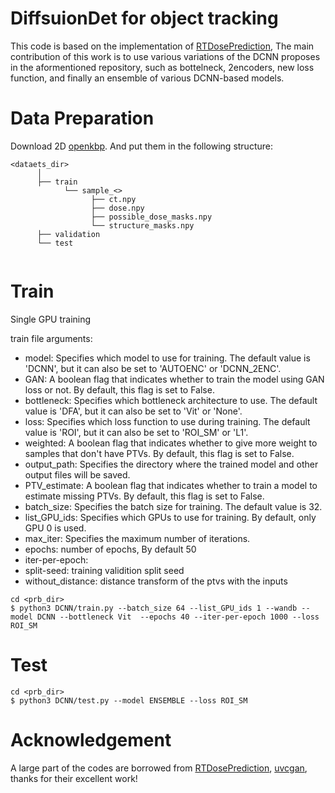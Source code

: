 #   DiffsuionDet for object tracking
This code is based on the implementation of [RTDosePrediction](https://https://github.com/LSL000UD/), 
The main contribution of this work is to use various variations of the DCNN proposes in the aformentioned repository, such as bottelneck, 2encoders, new loss function, and finally an ensemble of various DCNN-based models.

# Data Preparation
Download 2D [openkbp](https://codalab.lisn.upsaclay.fr/my/datasets/download/d10c84c1-7824-4a9f-8693-fc3f79c759ce). And put them in the following structure:

```
<dataets_dir>
      │
      ├── train
            └── sample_<>
                  ├── ct.npy
                  ├── dose.npy
                  ├── possible_dose_masks.npy
                  └── structure_masks.npy
      ├── validation
      └── test    
      
```   


# Train
Single GPU training

train file arguments:
- model: Specifies which model to use for training. The default value is 'DCNN', but it can also be set to 'AUTOENC' or 'DCNN_2ENC'.
- GAN: A boolean flag that indicates whether to train the model using GAN loss or not. By default, this flag is set to False.
- bottleneck: Specifies which bottleneck architecture to use. The default value is 'DFA', but it can also be set to 'Vit' or 'None'.
- loss: Specifies which loss function to use during training. The default value is 'ROI', but it can also be set to 'ROI_SM' or 'L1'.
- weighted: A boolean flag that indicates whether to give more weight to samples that don't have PTVs. By default, this flag is set to False.
- output_path: Specifies the directory where the trained model and other output files will be saved.
- PTV_estimate: A boolean flag that indicates whether to train a model to estimate missing PTVs. By default, this flag is set to False.
- batch_size: Specifies the batch size for training. The default value is 32.
- list_GPU_ids: Specifies which GPUs to use for training. By default, only GPU 0 is used.
- max_iter: Specifies the maximum number of iterations.
- epochs: number of epochs, By default 50
- iter-per-epoch:
- split-seed: training validition split seed
- without_distance: distance transform of the ptvs with the inputs

```
cd <prb_dir>
$ python3 DCNN/train.py --batch_size 64 --list_GPU_ids 1 --wandb --model DCNN --bottleneck Vit  --epochs 40 --iter-per-epoch 1000 --loss ROI_SM
```

# Test
```
cd <prb_dir>
$ python3 DCNN/test.py --model ENSEMBLE --loss ROI_SM 
```


# Acknowledgement
A large part of the codes are borrowed from [RTDosePrediction](https://https://github.com/LSL000UD/RTDosePrediction), [uvcgan](https://github.com/LS4GAN/uvcgan), thanks for their excellent work!